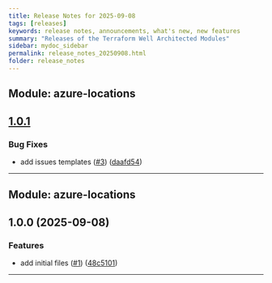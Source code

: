 ```yaml
---
title: Release Notes for 2025-09-08
tags: [releases]
keywords: release notes, announcements, what's new, new features
summary: "Releases of the Terraform Well Architected Modules"
sidebar: mydoc_sidebar
permalink: release_notes_20250908.html
folder: release_notes
---
```


## Module: azure-locations
## [1.0.1](https://github.com/CloudNationHQ/terraform-azure-locations/releases/tag/v1.0.1)


### Bug Fixes

* add issues templates ([#3](https://github.com/CloudNationHQ/terraform-azure-locations/issues/3)) ([daafd54](https://github.com/CloudNationHQ/terraform-azure-locations/commit/daafd54a460e69013fee6fcd7e76b65c4e3b87e4))

---

## Module: azure-locations
## 1.0.0 (2025-09-08)


### Features

* add initial files ([#1](https://github.com/CloudNationHQ/terraform-azure-locations/releases/tag/v1.0.0)) ([48c5101](https://github.com/CloudNationHQ/terraform-azure-locations/commit/48c51013c196a4fca03e0e312d0de44a3c32bfa8))

---

